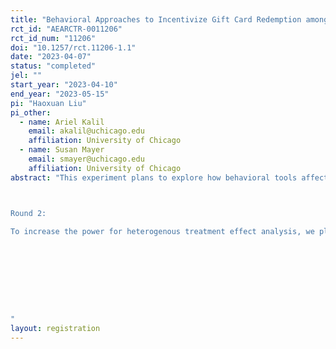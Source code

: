 ```yaml
---
title: "Behavioral Approaches to Incentivize Gift Card Redemption among Kindergarteners' Parents in Chicago"
rct_id: "AEARCTR-0011206"
rct_id_num: "11206"
doi: "10.1257/rct.11206-1.1"
date: "2023-04-07"
status: "completed"
jel: ""
start_year: "2023-04-10"
end_year: "2023-05-15"
pi: "Haoxuan Liu"
pi_other:
  - name: Ariel Kalil
    email: akalil@uchicago.edu
    affiliation: University of Chicago
  - name: Susan Mayer
    email: smayer@uchicago.edu
    affiliation: University of Chicago
abstract: "This experiment plans to explore how behavioral tools affect parents' redemption rate of an online gift card. From 2021 to 2022, the Early Investment Project (EIP) by us, the Behavioral Insights and Parenting Lab at the University of Chicago, surveyed around 2000 parents with kindergarteners in the Chicago Public School system. For parents who completed the survey, we offered them a $20 gift card through an online gift card platform. We also provided $89 to a subset of parents who won the raffle from one survey question. By March 2023, we found out that, among 1932 parents in the EIP survey sample, 887 parents had yet to redeem the gift cards. To increase the gift card redemption rate with two behavioral approaches, we plan to separate these parents into two treatment groups and one control group. All groups will receive brief information through text messages and emails about the gift card with a link. Besides, one treatment group will receive a short sentence that encourages them to buy something for their children with the gift card. The other treatment group will receive a short sentence that phrases the gift card's value to an equivalent hourly wage. We will send these text messages and emails once a week for four consecutive weeks. We are interested in comparing the redemption rate among groups and its heterogeneity by baseline parental characteristics.

Round 2:
To increase the power for heterogenous treatment effect analysis, we plan to add another 312 parents who did not redeem the git card from a different project, AboutTime Experiment 1 and RCT. These 312 parents will be evenly split into the control group and the treatment group which will receive a short sentence that encourages them to buy something for their children with the gift card. Other experiment design and analysis remain the same.




"
layout: registration
---
```


